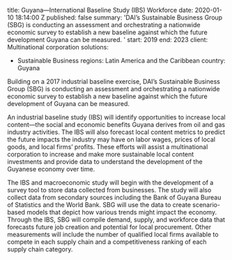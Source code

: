 
title: Guyana—International Baseline Study (IBS) Workforce
date: 2020-01-10 18:14:00 Z
published: false
summary: 'DAI’s Sustainable Business Group (SBG) is conducting an assessment and orchestrating
  a nationwide economic survey to establish a new baseline against which the future
  development Guyana can be measured. '
start: 2019
end: 2023
client: Multinational corporation
solutions:
- Sustainable Business
regions: Latin America and the Caribbean
country: Guyana


Building on a 2017 industrial baseline exercise, DAI’s Sustainable Business Group (SBG) is conducting an assessment and orchestrating a nationwide economic survey to establish a new baseline against which the future development of Guyana can be measured.

An industrial baseline study (IBS) will identify opportunities to increase local content—the social and economic benefits Guyana derives from oil and gas industry activities. The IBS will also forecast local content metrics to predict the future impacts the industry may have on labor wages, prices of local goods, and local firms’ profits. These efforts will assist a multinational corporation to increase and make more sustainable local content investments and provide data to understand the development of the Guyanese economy over time.

The IBS and macroeconomic study will begin with the development of a survey tool to store data collected from businesses. The study will also collect data from secondary sources including the Bank of Guyana Bureau of Statistics and the World Bank. SBG will use the data to create scenario-based models that depict how various trends might impact the economy. Through the IBS, SBG will compile demand, supply, and workforce data that forecasts future job creation and potential for local procurement. Other measurements will include the number of qualified local firms available to compete in each supply chain and a competitiveness ranking of each supply chain category.
